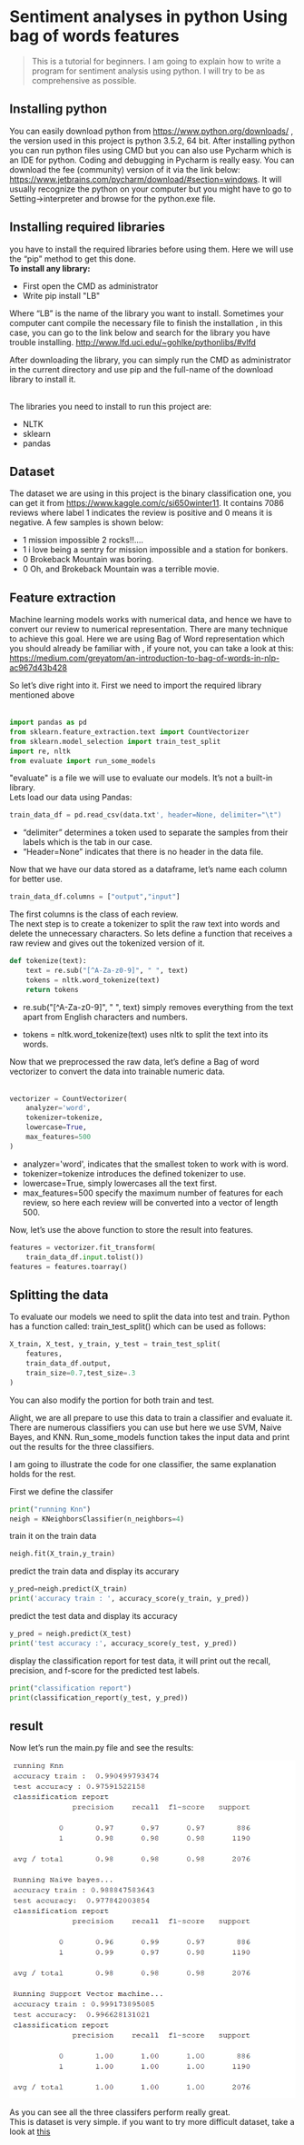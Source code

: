 # Sentiment analyses in python Using bag of words features

> This is a tutorial for beginners.
I am going to explain how to write a program for sentiment analysis
using python. I will try to be as comprehensive  as possible. 


## Installing python
You can easily download python from https://www.python.org/downloads/ , the version used in this project is python 3.5.2, 64 bit.
After installing python you can run python files using CMD but you can also use Pycharm which is an IDE for python. Coding and debugging in Pycharm is really easy. You can download the fee (community) version of it via the link below:
https://www.jetbrains.com/pycharm/download/#section=windows. 
It will usually recognize the python on your computer but you might have to go to Setting->interpreter and browse for the python.exe file.
## Installing required libraries
you have to install the required libraries before using them. Here we will use the “pip” method to get this done.<br />
**To install any library:**
- First open the CMD as administrator 
- Write pip install "LB" <br />

Where “LB” is the name of the library you want to install.
Sometimes your computer cant compile the necessary file to finish the installation , in this case, you can go to the link below and search for the library you have trouble installing. http://www.lfd.uci.edu/~gohlke/pythonlibs/#vlfd 


After downloading the library, you can simply run the CMD as administrator in the current directory and use pip and the full-name of the download library to install it.<br /><br />

The libraries you need to install to run this project are:
- NLTK
- sklearn
- pandas

## Dataset 
The dataset we are using in this project is the binary classification one, you can get it from https://www.kaggle.com/c/si650winter11.  It contains 7086 reviews where label 1 indicates the review is positive and 0 means it is negative. A few samples is shown below:
- 1	mission impossible 2 rocks!!....
- 1	i love being a sentry for mission impossible and a station for bonkers.
- 0	Brokeback Mountain was boring.
- 0	Oh, and Brokeback Mountain was a terrible movie.


## Feature extraction
Machine learning models works with numerical data, and hence we have to convert our review to numerical representation. There are many technique to achieve this goal.  Here we are using Bag of Word representation which you should already be familiar with , if youre not,  you can take a look at this: https://medium.com/greyatom/an-introduction-to-bag-of-words-in-nlp-ac967d43b428


So let’s dive right into it.
First we need to import the required library mentioned above <br />

``` python

import pandas as pd
from sklearn.feature_extraction.text import CountVectorizer
from sklearn.model_selection import train_test_split
import re, nltk
from evaluate import run_some_models

```

"evaluate" is a file we will use to evaluate our models. It’s not a built-in library.<br/>
Lets load our data using Pandas:<br/>

```python
train_data_df = pd.read_csv(data.txt', header=None, delimiter="\t")

```

- “delimiter” determines  a token used to separate the samples from their labels which is the tab in our case.
- “Header=None” indicates that there is no header in the data file.

Now that we have our data stored as a dataframe, let’s name each column for better use.

``` python
train_data_df.columns = ["output","input"]

```

The first columns is the class of each review.<br/>
The next step is to create a tokenizer to split the raw text into words and delete the unnecessary characters. So lets define a function that receives a raw review and gives out the tokenized version of it. 

```python
def tokenize(text):
    text = re.sub("[^A-Za-z0-9]", " ", text)
    tokens = nltk.word_tokenize(text)
    return tokens
```

- re.sub("[^A-Za-z0-9]", " ", text) simply removes everything from the text apart from English characters and numbers.

- tokens = nltk.word_tokenize(text) uses nltk to split the text into its words.<br/>


Now that we preprocessed the raw data, let’s define a Bag of word vectorizer to convert the data into trainable numeric data. 

```python

vectorizer = CountVectorizer(
    analyzer='word',
    tokenizer=tokenize,
    lowercase=True,
    max_features=500
)

```

- analyzer='word', indicates that the smallest token to work with is word.
- tokenizer=tokenize introduces the defined tokenizer to use.
- lowercase=True, simply lowercases all the text first.
- max_features=500 specify the maximum number of features for each review, so here each review will be converted into a vector of length 500.

Now, let’s use the above function to store the result into features.

```python
features = vectorizer.fit_transform(
    train_data_df.input.tolist())
features = features.toarray()

```

## Splitting the data

To evaluate our models we need to split the data into test and train. Python has a function called: train_test_split() which can be used as follows:

```python
X_train, X_test, y_train, y_test = train_test_split(
    features,
    train_data_df.output,
    train_size=0.7,test_size=.3
)

```

You can also modify the portion for both train and test.


Alight, we are all prepare to use this data to train a classifier and evaluate it. There are numerous classifiers you can use but here we use SVM, Naive Bayes, and KNN. Run_some_models function takes the input data and print out the results for the three classifiers. 

I am going to illustrate the code for one classifier, the same explanation holds for the rest.

First we define the classifer

```python
print("running Knn")
neigh = KNeighborsClassifier(n_neighbors=4)
```

train it on the train data

```python
neigh.fit(X_train,y_train)
```

predict the train data and display its accurary

```python
y_pred=neigh.predict(X_train)
print('accuracy train : ', accuracy_score(y_train, y_pred))
```

predict the test data and display its accuracy

```python
y_pred = neigh.predict(X_test)
print('test accuracy :', accuracy_score(y_test, y_pred))
```

display the classification report for test data, it will print out the  recall, precision, and f-score for the predicted test labels.

```python
print("classification report")
print(classification_report(y_test, y_pred))
```

## result 


Now let’s run the main.py file and see the results:

![Alt text](https://github.com/Hazel1994/Sentiment_Analysis/blob/master/images/sent1.png)


As you can see all the three classifers perform really great. <br/>
This is dataset is very simple. if you want to try more difficult dataset, take a look at [this](https://www.kaggle.com/c/sentiment-analysis-on-imdb-movie-reviews/data)



